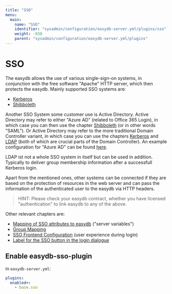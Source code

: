 ```yaml
---
title: "SSO"
menu:
  main:
    name: "SSO"
    identifier: "sysadmin/configuration/easydb-server.yml/plugins/sso"
    weight: -938
    parent: "sysadmin/configuration/easydb-server.yml/plugins"
---
```


# SSO

The easydb allows the use of various single-sign-on systems, in conjunction with the free software "Apache" HTTP server, which then protects the easydb. Mainly supported SSO systems are:

* [Kerberos](kerberos)
* [Shibboleth](shibboleth)

Another SSO System some customer use is Active Directory. Active Directory may refer to either "Azure AD" (related to Office 365 Login), in which case you can then use the chapter [Shibboleth](shibboleth) (or in other words "SAML"). Or Active Directory may refer to the more traditional Domain Controller variant, in which case you can use the chapters [Kerberos](kerberos) and [LDAP](../ldap) (both of which are crucial parts of the Domain Controller). An example configuration for "Azure AD" can be found [here](azure_ad).

LDAP ist not a whole SSO system in itself but can be used in addition. Typically to deliver group membership information after a successfull Kerberos login.

Apart from the mentioned ones, other systems can be connected if they are based on the protection of resources in the web server and can pass the information of the authenticated user to the easydb via HTTP headers.

> HINT: Please check your easydb contract, whether you have licensed "authentication" to link easydb to any of the above.

Other relevant chapters are:

* [Mapping of SSO attributes to easydb](attribute_mapping) ("server variables")
* [Group Mapping](/en/webfrontend/rightsmanagement/groups/#authentication-services)
* [SSO Frontend Configuration](frontend_configuration) (user experience during login)
* [Label for the SSO button in the login dialogue](/de/webfrontend/administration/base-config/login/#anmeldedienste-sso)


## Enable easydb-sso-plugin

in `easydb-server.yml`:

```yaml
plugins:
  enabled+:
    - base.sso
```
